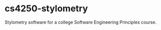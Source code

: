 cs4250-stylometry
=================

Stylometry software for a college Software Engineering Principles course.
